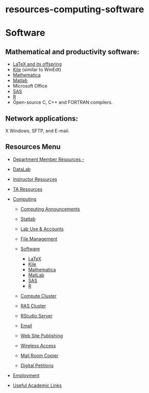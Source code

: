 # resources-computing-software

# Software

## Mathematical and productivity software:

- [LaTeX and its offspring](/resources/computing/software/Latex "Latex")
- [Kile](/resources/computing/software/Kile "Kile") (similar to WinEdt)
- [Mathematica](/resources/computing/software/mathematica "Mathematica")
- [Matlab](/resources/computing/software/Matlab "Matlab")
- Microsoft Office
- [SAS](/resources/computing/software/Sas "Sas")
- [R](/resources/computing/software/R "R")
- Open-source C, C++ and FORTRAN compilers.

## Network applications:

X Windows, SFTP, and E-mail.

## Resources Menu

- [Department Member Resources -](/resources "Department Member Resources")
- [DataLab](/resources/statlab "DataLab")
- [Instructor Resources](/resources/instructor "Instructor Resources")
- [TA Resources](/resources/ta-resources "TA Resources")
- [Computing](/resources/computing "Computing")
  
  - [Computing Announcements](/resources/computing/announcements "Computing Announcements")
  - [Statlab](/resources/computing/statlab "Statlab")
  - [Lab Use &amp; Accounts](/resources/computing/lab-use "Lab Use & Accounts")
  - [File Management](/resources/computing/file-management "File Management")
  - [Software](/resources/computing/software "Software")
    
    - [LaTeX](/resources/computing/software/latex "LaTeX")
    - [Kile](/resources/computing/software/kile "Kile")
    - [Mathematica](/resources/computing/software/mathematica "Mathematica")
    - [MatLab](/resources/computing/software/matlab "MatLab")
    - [SAS](/resources/computing/software/sas "SAS")
    - [R](/resources/computing/software/r "R")
  - [Compute Cluster](/resources/computing/cluster "Compute Cluster")
  - [RAS Cluster](/resources/computing/ras "RAS Cluster")
  - [RStudio Server](/resources/computing/rstudio "RStudio Server")
  - [Email](/resources/computing/email "Email")
  - [Web Site Publishing](/resources/computing/website "Web Site Publishing")
  - [Wireless Access](/resources/computing/wireless "Wireless Access")
  - [Mail Room Copier](/resources/computing/copier "Mail Room Copier")
  - [Digital Petitions](/resources/computing/digital-petitions "Digital Petitions")
- [Employment](/about/employment "Employment")
- [Useful Academic Links](/resources/useful "Useful Academic Links")